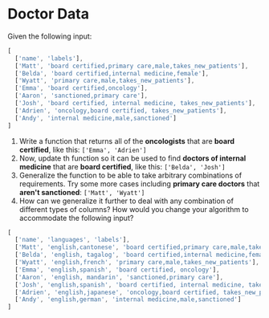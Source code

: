 # Doctor Data

Given the following input:

```javascript
[
  ['name', 'labels'],
  ['Matt', 'board certified,primary care,male,takes_new_patients'],
  ['Belda', 'board certified,internal medicine,female'],
  ['Wyatt', 'primary care,male,takes_new_patients'],
  ['Emma', 'board certified,oncology'],
  ['Aaron', 'sanctioned,primary care'],
  ['Josh', 'board certified, internal medicine, takes_new_patients'],
  ['Adrien', 'oncology,board certified, takes_new_patients'],
  ['Andy', 'internal medicine,male,sanctioned']
]
```

1. Write a function that returns all of the **oncologists** that are **board certified**, like this: `['Emma', 'Adrien']`
2. Now, update th function so it can be used to find **doctors of internal medicine** that are **board certified**, like this: `['Belda', 'Josh']`
3. Generalize the function to be able to take arbitrary combinations of requirements. Try some more cases including **primary care doctors** that **aren't sanctioned**: `['Matt', 'Wyatt']`
4. How can we generalize it further to deal with any combination of different types of columns? How would you change your algorithm to accommodate the following input?

```javascript
[
  ['name', 'languages', 'labels'],
  ['Matt', 'english,cantonese', 'board certified,primary care,male,takes_new_patients'],
  ['Belda', 'english, tagalog', 'board certified,internal medicine,female'],
  ['Wyatt', 'english,french', 'primary care,male,takes_new_patients'],
  ['Emma', 'english,spanish', 'board certified, oncology'],
  ['Aaron', 'english, mandarin', 'sanctioned,primary care'],
  ['Josh', 'english,spanish', 'board certified, internal medicine, takes_new_patients'],
  ['Adrien', 'english,japanese', 'oncology,board certified, takes_new_patients'],
  ['Andy', 'english,german', 'internal medicine,male,sanctioned']
]
```
